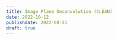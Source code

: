 ```yaml
---
title: Image Plane Deconvolution (CLEAN)
date: 2022-10-12
publishdate: 2022-08-21
draft: true
---
```


